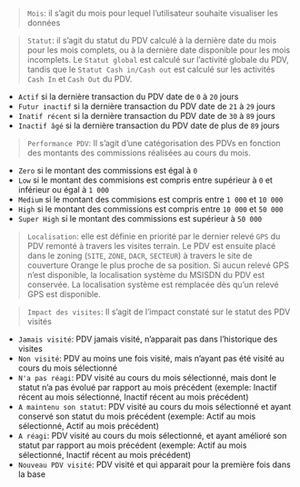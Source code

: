 

> `Mois`: il s’agit du mois pour lequel l’utilisateur souhaite visualiser les données

>     
>`Statut`:  il s’agit du statut du PDV calculé à la dernière date du mois pour les mois complets, ou à la dernière date disponible pour les mois incomplets.
Le `Statut global` est calculé sur l’activité globale du PDV, tandis que le `Statut Cash in/Cash out` est calculé sur les activités `Cash In` et `Cash Out` du PDV.
- `Actif` si la dernière transaction du PDV date de `0` à `20` jours
- `Futur inactif` si la dernière transaction du PDV date de `21` à `29` jours
- `Inatif récent` si la dernière transaction du PDV date de `30` à `89` jours
- `Inactif âgé` si la dernière transaction du PDV date de plus de `89` jours



>`Performance PDV`: Il s’agit d’une catégorisation des PDVs en fonction des montants des commissions réalisées au cours du mois.  
- `Zero` si le montant des commissions est égal à `0`
- `Low` si le montant des commisions est compris entre supérieur à `0` et inférieur ou égal à `1 000`
- `Medium` si le montant des commisions est compris entre `1 000` et `10 000`
- `High` si le montant des commissions est compris entre `10 000` et `50 000`
- `Super High` si le montant des commissions est supérieur à `50 000`

>`Localisation`:  elle est définie en priorité par le dernier relevé `GPS` du PDV remonté à travers les visites terrain. Le PDV est ensuite placé dans le zoning (`SITE`, `ZONE`, `DACR`, `SECTEUR`) à travers le site de couverture Orange le plus proche de sa position. Si aucun relevé GPS n’est disponible, la localisation système du MSISDN du PDV est conservée. La localisation système est remplacée dès qu’un relevé GPS est disponible.  

>`Impact des visites`:  Il s’agit de l’impact constaté sur le statut des PDV visités   
- `Jamais visité`: PDV jamais visité, n’apparait pas dans l’historique des visites  
- `Non visité`: PDV au moins une fois visité, mais n’ayant pas été visité au cours du mois sélectionné  
- `N'a pas réagi`: PDV visité au cours du mois sélectionné, mais dont le statut n’a pas évolué par rapport au mois précédent (exemple: Inactif récent au mois sélectionné, Inactif récent au mois précédent)  
- `A maintenu son statut`: PDV visité au cours du mois sélectionné et ayant conservé son statut du mois précédent (exemple: Actif au mois sélectionné, Actif au mois précédent)  
- `A réagi`: PDV visité au cours du mois sélectionné, et ayant amélioré son statut par rapport au mois précédent (exemple: Actif au mois sélectionné, Inactif récent au mois précédent)  
- `Nouveau PDV visité`: PDV visité et qui apparait pour la première fois dans la base  

